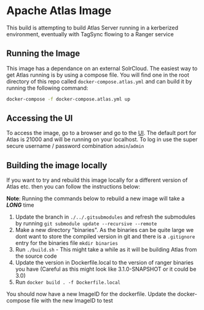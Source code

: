 # Apache Atlas Image #

This build is attempting to build Atlas Server running in a kerberized environment, eventually with TagSync flowing to a Ranger service

## Running the Image ##

This image has a dependance on an external SolrCloud. The easiest way to get Atlas running is by using a compose file. You will find one in the root directory of this repo called `docker-compose.atlas.yml` and can build it by running the following command:

```sh
docker-compose -f docker-compose.atlas.yml up
```

## Accessing the UI ##

To access the image, go to a browser and go to the [UI](http://localhost:21000). The default port for Atlas is 21000 and will be running on your localhost. To log in use the super secure username / password combination `admin`/`admin`

## Building the image locally ##

If you want to try and rebuild this image locally for a different version of Atlas etc. then you can follow the instructions below:

__Note__: Running the commands below to rebuild a new image will take a __*LONG*__ time

1. Update the branch in `./../.gitsubmodules` and refresh the submodules by running `git submodule update --recursive --remote`
2. Make a new directory "binaries". As the binaries can be quite large we dont want to store the compiled version in git and there is a `.gitignore` entry for the binaries file
`mkdir binaries`
3. Run `./build.sh` - This might take a while as it will be building Atlas from the source code
4. Update the version in Dockerfile.local to the version of ranger binaries you have (Careful as this might look like 3.1.0-SNAPSHOT or it could be 3.0)
5. Run `docker build . -f Dockerfile.local`

You should now have a new ImageID for the dockerfile. Update the docker-compose file with the new ImageID to test
